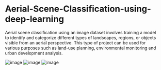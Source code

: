 # Aerial-Scene-Classification-using-deep-learning
Aerial scene classification using an image dataset involves training a model to identify and categorize different types of landscapes, regions, or objects visible from an aerial perspective. This type of project can be used for various purposes such as land-use planning, environmental monitoring and  urban development analysis.



![image](https://github.com/agrawalsr/Aerial-Scene-Classification-using-deep-learning/assets/127131638/0dfa8c55-292e-40b2-a86c-3d9779a04632)
![image](https://github.com/agrawalsr/Aerial-Scene-Classification-using-deep-learning/assets/127131638/17b274c5-de30-4fbf-8c8c-487cc1d4fd91)
![image](https://github.com/agrawalsr/Aerial-Scene-Classification-using-deep-learning/assets/127131638/e66af575-37df-4123-be45-982699b37146)


